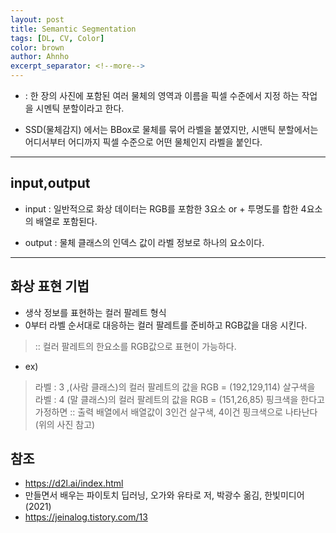 ```yaml
---
layout: post
title: Semantic Segmentation
tags: [DL, CV, Color]
color: brown
author: Ahnho
excerpt_separator: <!--more-->
---
```

-  : 한 장의 사진에 포함된 여러 물체의 영역과 이름을 픽셀 수준에서 지정 하는 작업을 시멘틱 분할이라고 한다. 

- SSD(물체감지) 에서는 BBox로 물체를 묶어 라벨을 붙였지만,  시맨틱 분할에서는 어디서부터 어디까지 픽셀 수준으로 어떤 물체인지 라벨을 붙인다.

<!--more-->

---

## input,output

- input : 일반적으로 화상 데이터는 RGB를 포함한 3요소 or + 투명도를 합한 4요소의 배열로 포함된다.

- output :  물체 클래스의 인덱스 값이 라벨 정보로 하나의 요소이다.

---

## 화상 표현 기법

- 생삭 정보를 표현하는 컬러 팔레트 형식
- 0부터 라벨 순서대로 대응하는  컬러 팔레트를 준비하고 RGB값을 대응 시킨다.

> :: 컬러 팔레트의 한요소를 RGB값으로 표현이 가능하다.

- ex) 

> 라벨 : 3 ,(사람 클래스)의 컬러 팔레트의 값을 RGB = (192,129,114) 살구색을
> 라벨 : 4 (말 클래스)의 컬러 팔레트의 값을 RGB = (151,26,85) 핑크색을 한다고 가정하면
> :: 출력 배열에서 배열값이 3인건 살구색, 4이건 핑크색으로 나타난다 (위의 사진 참고)


## 참조

- https://d2l.ai/index.html
- 만들면서 배우는 파이토치 딥러닝, 오가와 유타로 저, 박광수 옮김, 한빛미디어 (2021)
- https://jeinalog.tistory.com/13
